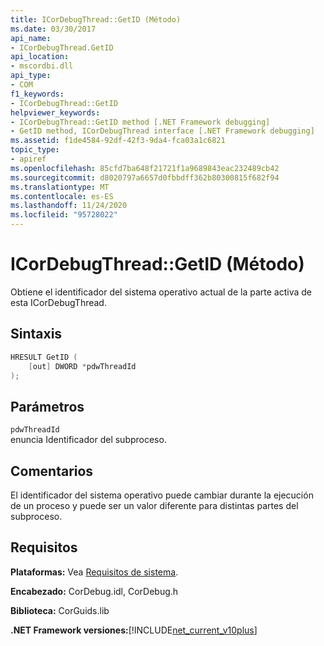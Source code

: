 ```yaml
---
title: ICorDebugThread::GetID (Método)
ms.date: 03/30/2017
api_name:
- ICorDebugThread.GetID
api_location:
- mscordbi.dll
api_type:
- COM
f1_keywords:
- ICorDebugThread::GetID
helpviewer_keywords:
- ICorDebugThread::GetID method [.NET Framework debugging]
- GetID method, ICorDebugThread interface [.NET Framework debugging]
ms.assetid: f1de4584-92df-42f3-9da4-fca03a1c6821
topic_type:
- apiref
ms.openlocfilehash: 85cfd7ba648f21721f1a9689843eac232489cb42
ms.sourcegitcommit: d8020797a6657d0fbbdff362b80300815f682f94
ms.translationtype: MT
ms.contentlocale: es-ES
ms.lasthandoff: 11/24/2020
ms.locfileid: "95728022"
---
```

# <a name="icordebugthreadgetid-method"></a>ICorDebugThread::GetID (Método)

Obtiene el identificador del sistema operativo actual de la parte activa de esta ICorDebugThread.  
  
## <a name="syntax"></a>Sintaxis  
  
```cpp  
HRESULT GetID (  
    [out] DWORD *pdwThreadId  
);  
```  
  
## <a name="parameters"></a>Parámetros  

 `pdwThreadId`  
 enuncia Identificador del subproceso.  
  
## <a name="remarks"></a>Comentarios  

 El identificador del sistema operativo puede cambiar durante la ejecución de un proceso y puede ser un valor diferente para distintas partes del subproceso.  
  
## <a name="requirements"></a>Requisitos  

 **Plataformas:** Vea [Requisitos de sistema](../../get-started/system-requirements.md).  
  
 **Encabezado:** CorDebug.idl, CorDebug.h  
  
 **Biblioteca:** CorGuids.lib  
  
 **.NET Framework versiones:**[!INCLUDE[net_current_v10plus](../../../../includes/net-current-v10plus-md.md)]
